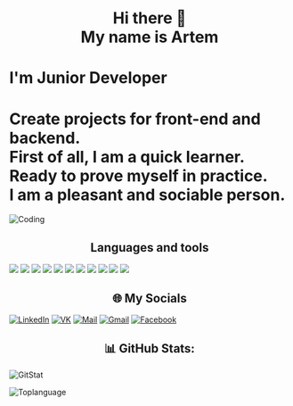 <div>
  <h1 align="center">Hi there 🙌 <br> My name is Artem </h1>  
  <h1 align="left">I'm Junior Developer</h1>
  <h1 align="left">
Create projects for front-end and backend. <br> 
First of all, I am a quick learner. <br> 
Ready to prove myself in practice. <br> 
I am a pleasant and sociable person. <br>  
</h1>
</div>
<img align="center" alt="Coding"  src="https://user-images.githubusercontent.com/95905757/192964845-c3ff5c55-b6ab-4218-9261-ad669c8854aa.gif">
<div>
<h2 align="center">
  Languages and tools
</h2>
  <img src = "https://img.shields.io/static/v1?label&message=JavaScript&color=black&style=for-the-badge&logo=javascript">
  <img src = "https://img.shields.io/static/v1?label&message=C%23&color=black&style=for-the-badge">
  <img src = "https://img.shields.io/static/v1?label&message=HTML&color=black&style=for-the-badge&logo=html5">
  <img src = "  https://img.shields.io/static/v1?label&message=CSS&color=black&style=for-the-badge&logo=css3">
  <img src = "https://img.shields.io/static/v1?label&message=React&color=black&style=for-the-badge&logo=react">
    <img src = "https://img.shields.io/static/v1?label&message=Redux&color=black&style=for-the-badge&logo=redux">  <img src = "https://img.shields.io/static/v1?&label&message=SCSS,SASS&color=black&style=for-the-badge&logo=sass">  <img src = "https://img.shields.io/static/v1?label&message=BOOTSTRAP&color=black&style=for-the-badge&logo=bootstrap">
    <img src = "https://img.shields.io/static/v1?label&message=Node.JS&color=black&style=for-the-badge&logo=node.js">
    <img src = "https://img.shields.io/static/v1?label&message=ASP.net&color=black&style=for-the-badge&logo=.net">
    <img src = "https://img.shields.io/static/v1?label&message=typescript&color=black&style=for-the-badge&logo=typescript">
</div>

<h2 align="center">🌐 My Socials</h2> 

[![LinkedIn](https://img.shields.io/static/v1?label&message=LinkedIn&color=grey&style=for-the-badge&logo=Linkedin)](https://www.linkedin.com/in/зеленок-артем-447b34243/) 
[![VK](https://img.shields.io/static/v1?label&message=VK&color=grey&style=for-the-badge&logo=vk)](https://vk.com/a.zelenok444)
[![Mail](https://img.shields.io/static/v1?label&message=mail&color=grey&style=for-the-badge&logo=mail.ru)](https://artem.zelenok.03@mail.ru)
[![Gmail](https://img.shields.io/static/v1?label&message=gmail&color=white&style=for-the-badge&logo=gmail)](https://artemzelenok60@gmail.com)
[![Facebook](https://img.shields.io/static/v1?label&message=Facebook&color=white&style=for-the-badge&logo=facebook)](https://www.facebook.com/profile.php?id=61550604784190)
 <h2 align="center">📊 GitHub Stats:</h2> 
 

![GitStat](https://github-readme-stats.vercel.app/api?username=ArtemZEL&theme=react&hide_border=false&include_all_commits=True&count_private=true)

![Toplanguage](https://github-readme-stats.vercel.app/api/top-langs/?username=ArtemZEL&theme=react&hide_border=false&include_all_commits=True&count_private=true&layout=compact)